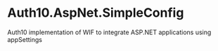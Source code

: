 Auth10.AspNet.SimpleConfig
==========================

Auth10 implementation of WIF to integrate ASP.NET applications using appSettings